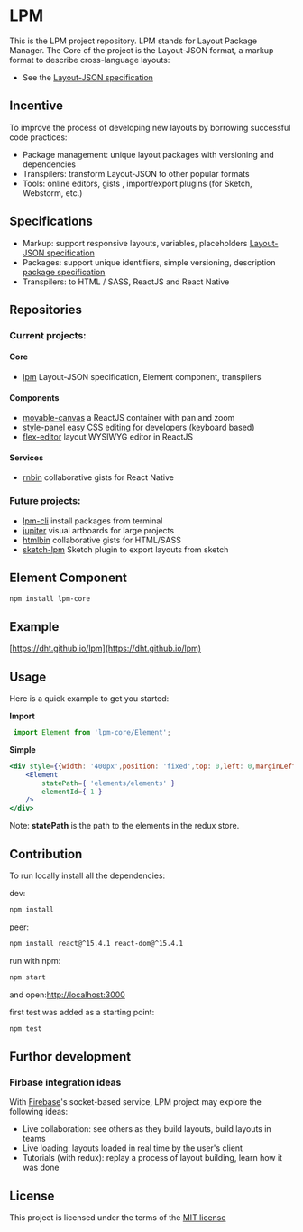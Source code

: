 # LPM

This is the LPM project repository. LPM stands for Layout Package Manager. 
The Core of the project is the Layout-JSON format, a markup format to describe cross-language layouts:
 
- See the [Layout-JSON specification](https://github.com/dht/lpm/blob/master/specifications/element.md)
 
## Incentive

To improve the process of developing new layouts by borrowing successful code practices:
- Package management: unique layout packages with versioning and dependencies
- Transpilers: transform Layout-JSON to other popular formats
- Tools: online editors, gists , import/export plugins (for Sketch,  Webstorm, etc.)

## Specifications
- Markup: support responsive layouts, variables, placeholders [Layout-JSON specification](https://github.com/dht/lpm/blob/master/specifications/element.md) 
- Packages: support unique identifiers, simple versioning, description [package specification](https://github.com/dht/lpm/blob/master/specifications/package.md)
- Transpilers: to HTML / SASS, ReactJS and React Native 

## Repositories
### Current projects:

#### Core
- [lpm](https://github.com/dht/lpm) Layout-JSON specification, Element component, transpilers

#### Components
- [movable-canvas](https://github.com/dht/movable-canvas) a ReactJS container with pan and zoom
- [style-panel](https://github.com/dht/style-panel) easy CSS editing for developers (keyboard based)
- [flex-editor](https://github.com/dht/flex-editor) layout WYSIWYG editor in ReactJS

#### Services
- [rnbin](https://github.com/dht/rnbin) collaborative gists for React Native

### Future projects:
- [lpm-cli](https://github.com/dht/lpm-cli) install packages from terminal
- [jupiter](https://github.com/dht/jupiter) visual artboards for large projects
- [htmlbin](https://github.com/dht/htmlbin) collaborative gists for HTML/SASS
- [sketch-lpm](https://github.com/dht/sketch-lpm) Sketch plugin to export layouts from sketch


## Element Component

```sh
npm install lpm-core
```

## Example
[https://dht.github.io/lpm](https://dht.github.io/lpm)

## Usage

Here is a quick example to get you started:

**Import**
```jsx
 import Element from 'lpm-core/Element';
```

**Simple**
```jsx 
<div style={{width: '400px',position: 'fixed',top: 0,left: 0,marginLeft: '60px',zIndex: 999,backgroundColor: 'white',boxShadow: '0 0 5px rgba(0,0,0,0.1)',borderRadius: '1px'}}>
    <Element
        statePath={ 'elements/elements' }
        elementId={ 1 }
    />
</div>
```

Note: **statePath** is the path to the elements in the redux store.

## Contribution
To run locally install all the dependencies:

dev:
```sh
npm install
```

peer:
```sh
npm install react@^15.4.1 react-dom@^15.4.1
```

run with npm:
```sh
npm start
```
and open:[http://localhost:3000](http://localhost:3000)

first test was added as a starting point:
```sh
npm test
```

## Furthor development

### Firbase integration ideas
With [Firebase](https://firebase.google.com/)'s socket-based service, LPM project may explore the following ideas:
  - Live collaboration: see others as they build layouts, build layouts in teams
  - Live loading: layouts loaded in real time by the user's client
  - Tutorials (with redux): replay a process of layout building, learn how it was done

## License
This project is licensed under the terms of the
[MIT license](https://github.com/dht/lpm/blob/master/LICENSE)
